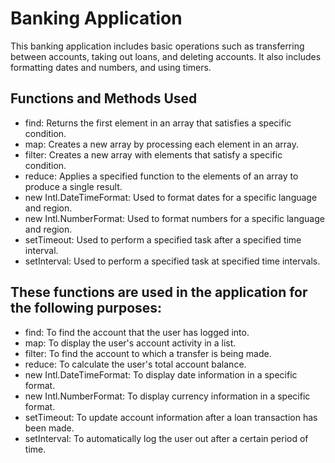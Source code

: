 # Banking Application

This banking application includes basic operations such as transferring between accounts, taking out loans, and deleting accounts. It also includes formatting dates and numbers, and using timers.

## Functions and Methods Used

- find: Returns the first element in an array that satisfies a specific condition.
- map: Creates a new array by processing each element in an array.
- filter: Creates a new array with elements that satisfy a specific condition.
- reduce: Applies a specified function to the elements of an array to produce a single result.
- new Intl.DateTimeFormat: Used to format dates for a specific language and region.
- new Intl.NumberFormat: Used to format numbers for a specific language and region.
- setTimeout: Used to perform a specified task after a specified time interval.
- setInterval: Used to perform a specified task at specified time intervals.

## These functions are used in the application for the following purposes:

- find: To find the account that the user has logged into.
- map: To display the user's account activity in a list.
- filter: To find the account to which a transfer is being made.
- reduce: To calculate the user's total account balance.
- new Intl.DateTimeFormat: To display date information in a specific format.
- new Intl.NumberFormat: To display currency information in a specific format.
- setTimeout: To update account information after a loan transaction has been made.
- setInterval: To automatically log the user out after a certain period of time.
